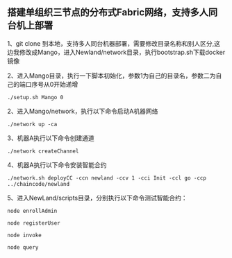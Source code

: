 ## 搭建单组织三节点的分布式Fabric网络，支持多人同台机上部署
1、git clone 到本地，支持多人同台机器部署，需要修改目录名称和别人区分,这边我修改成Mango，进入Newland/network目录，执行bootstrap.sh下载docker镜像

2、进入Mango目录，执行一下脚本初始化，参数1为自己的目录名，参数二为自己的端口序号从0开始递增
    
    ./setup.sh Mango 0
    
2、进入Mango/network，执行以下命令启动A机器网络

    ./network up -ca

3、机器A执行以下命令创建通道

    ./network createChannel

4、机器A执行以下命令安装智能合约

    ./network.sh deployCC -ccn newland -ccv 1 -cci Init -ccl go -ccp ../chaincode/newland

5、进入NewLand/scripts目录，分别执行以下命令测试智能合约：

    node enrollAdmin
    
    node registerUser
    
    node invoke
    
    node query
